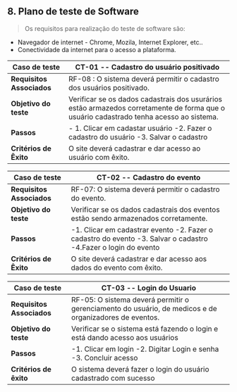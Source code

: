 ## 8. Plano de teste de Software

>Os requisitos para realização do teste de software são:
* Navegador de internet - Chrome, Mozila, Internet Explorer, etc..
* Conectividade da internet para o acesso a plataforma.

|Caso de teste| CT-01 -- Cadastro do usuário positivado|
|-----------------|---------------------------------|
|**Requisitos Associados**| RF-08 : O sistema deverá permitir o cadastro dos usuários positivado.|
|**Objetivo do teste**| Verificar se os dados cadastrais dos usurários estão armazedos corretamente de forma que o usuário cadastrado tenha acesso ao sistema. |
|**Passos**|- 1. Clicar em cadastar usuário -2. Fazer o cadastro do usuário  -3. Salvar o cadastro  | 
|**Critérios de Êxito**| O site deverá cadastrar e dar acesso ao usuário com êxito.|

|**Caso de teste** | **CT-02 -- Cadastro do evento** |
------------------|------------------------------
|**Requisitos Associados**| RF-07: O sistema deverá permitir o cadastro do evento.|
|**Objetivo do teste**| Verificar se os dados cadastrais dos eventos estão sendo armazenados corretamente.|
|**Passos**| -1. Clicar em cadastrar evento -2. Fazer o cadastro do evento -3. Salvar o cadastro -4.Fazer o login do evento|
|**Critérios de Êxito**| O site deverá cadastrar e dar acesso aos dados do evento com êxito.|

|**Caso de teste**|**CT-03 -- Login do Usuario**|
-----------------|----------------------------
|**Requisitos Associados**| RF-05: O sistema deverá permitir o gerenciamento do usuário, de medicos e de organizadores de eventos.|
|**Objetivo do teste**| Verificar se o sistema está fazendo o login e está dando acesso aos usuários|
|**Passos**| -1. Clicar em login -2. Digitar Login e senha -3. Concluir acesso|
|**Critérios de êxito**| O sistema deverá fazer o login do usuário cadastrado com sucesso|
